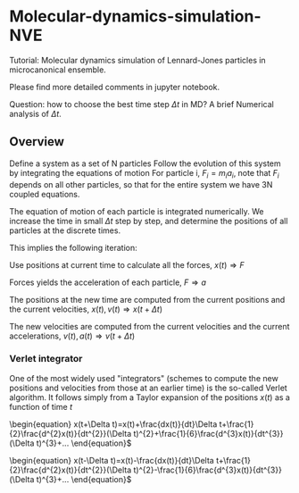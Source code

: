 # Molecular-dynamics-simulation-NVE
Tutorial: Molecular dynamics simulation of Lennard-Jones particles in microcanonical ensemble.

Please find more detailed comments in jupyter notebook.

Question: how to choose the best time step $\Delta t$ in MD? A brief Numerical analysis of $\Delta t$.


## Overview

Define a system as a set of N particles
Follow the evolution of this system by integrating the equations of motion
For particle i, $F_i=m_ia_i$, note that $F_i$ depends on all other particles, so that for the entire system we have 3N coupled equations.

The equation of motion of each particle is integrated numerically. We increase the time in small $\Delta t$ step by step, and determine the positions of all particles at the discrete times.

This implies the following iteration:

Use positions at current time to calculate all the forces, $x(t) \Rightarrow F$

Forces yields the acceleration of each particle, $F \Rightarrow a$

The positions at the new time are computed from the current positions and the current velocities, $x(t),v(t) \Rightarrow x(t+\Delta t)$

The new velocities are computed from the current velocities and the current accelerations, $v(t),a(t) \Rightarrow v(t+\Delta t)$

### Verlet integrator

One of the most widely used "integrators" (schemes to compute the new positions and velocities from those at an earlier time) is the so-called Verlet algorithm. It follows simply from a Taylor expansion of the positions $x(t)$ as a function of time $t$


\begin{equation}
x(t+\Delta t)=x(t)+\frac{dx(t)}{dt}\Delta t+\frac{1}{2}\frac{d^{2}x(t)}{dt^{2}}(\Delta t)^{2}+\frac{1}{6}\frac{d^{3}x(t)}{dt^{3}}(\Delta t)^{3}+...
\end{equation}$

\begin{equation}
x(t-\Delta t)=x(t)-\frac{dx(t)}{dt}\Delta t+\frac{1}{2}\frac{d^{2}x(t)}{dt^{2}}(\Delta t)^{2}-\frac{1}{6}\frac{d^{3}x(t)}{dt^{3}}(\Delta t)^{3}+...
\end{equation}$

